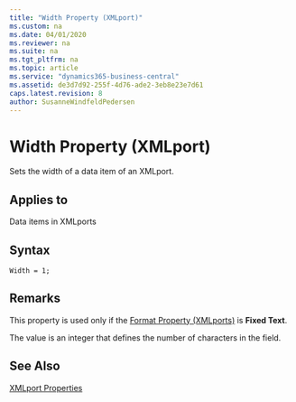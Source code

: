 ```yaml
---
title: "Width Property (XMLport)"
ms.custom: na
ms.date: 04/01/2020
ms.reviewer: na
ms.suite: na
ms.tgt_pltfrm: na
ms.topic: article
ms.service: "dynamics365-business-central"
ms.assetid: de3d7d92-255f-4d76-ade2-3eb8e23e7d61
caps.latest.revision: 8
author: SusanneWindfeldPedersen
---
```


 

# Width Property (XMLport)
Sets the width of a data item of an XMLport.  
  
## Applies to  
 Data items in XMLports 

## Syntax
```
Width = 1;
```
  
## Remarks  
 This property is used only if the [Format Property \(XMLports\)](devenv-format-xmlports-property.md) is **Fixed Text**.  
  
 The value is an integer that defines the number of characters in the field.  
  
## See Also  
 [XMLport Properties](devenv-xmlport-properties.md)